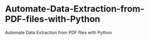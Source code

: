 # Automate-Data-Extraction-from-PDF-files-with-Python
Automate Data Extraction from PDF files with Python
